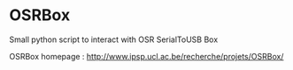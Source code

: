 # OSRBox
Small python script to interact with OSR SerialToUSB Box

OSRBox homepage : http://www.ipsp.ucl.ac.be/recherche/projets/OSRBox/
